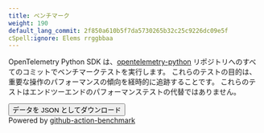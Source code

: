 ```yaml
---
title: ベンチマーク
weight: 190
default_lang_commit: 2f850a610b5f7da5730265b32c25c9226dc09e5f
cSpell:ignore: Elems rrggbbaa
---
```


<link rel="stylesheet" href="/css/benchmarks.css">

<style>
  @media (min-width: 100px) {
  #main h3 {
      font-size: 0.9rem;
      font-weight: bold;
      word-break: break-all;
     }
  }
</style>

OpenTelemetry Python SDK は、[opentelemetry-python](https://github.com/open-telemetry/opentelemetry-python/) リポジトリへのすべてのコミットでベンチマークテストを実行します。
これらのテストの目的は、重要な操作のパフォーマンスの傾向を経時的に追跡することです。
これらのテストはエンドツーエンドのパフォーマンステストの代替ではありません。

  <div class="container">
    <main id="main"></main>
  </div>

  <footer>
    <button id="dl-button">データを JSON としてダウンロード</button>
    <div class="spacer"></div>
    <div class="small">Powered by <a rel="noopener"
        href="https://github.com/marketplace/actions/continuous-benchmark">github-action-benchmark</a></div>
  </footer>

  <script src="https://cdn.jsdelivr.net/npm/chart.js@2.9.2/dist/Chart.min.js"></script>
  <script src="https://open-telemetry.github.io/opentelemetry-python/benchmarks/data.js"></script>
  <script id="main-script">
    'use strict';
    (function() {
      const COLORS = [
        "#48aaf9",
        "#8a3ef2",
        "#78eeda",
        "#d78000",
        "#1248b3",
        "#97dbfc",
        "#006174",
        "#00b6b6",
        "#854200",
        "#f3c8ad",
        "#410472",
      ];

      function init() {
        function collectBenchesPerTestCase(entries) {
          const map = new Map();
          for (const entry of entries) {
            const {commit, date, tool, benches} = entry;
            for (const bench of benches) {
              const result = { commit, date, tool, bench };
              const arr = map.get(bench.name);
              if (arr === undefined) {
                map.set(bench.name, [result]);
              } else {
                arr.push(result);
              }
            }
          }
          return map;
        }

        const data = window.BENCHMARK_DATA;

        // Render footer
        document.getElementById('dl-button').onclick = () => {
          const dataUrl = 'data:,' + JSON.stringify(data, null, 2);
          const a = document.createElement('a');
          a.href = dataUrl;
          a.download = 'benchmark_data.json';
          a.click();
        };

        // Prepare data points for charts
        return Object.keys(data.entries).map(name => ({
          name,
          dataSet: collectBenchesPerTestCase(data.entries[name]),
        }));
      }

      function renderAllChars(dataSets) {

        function renderGraph(parent, name, dataset) {
          const chartTitle = document.createElement('h3');
          chartTitle.textContent = name;
          parent.append(chartTitle);

          const canvas = document.createElement('canvas');
          canvas.className = 'benchmark-chart';
          parent.appendChild(canvas);

          const color = COLORS[0];
          const data = {
            labels: dataset.map(d => d.commit.id.slice(0, 7)),
            datasets: [
              {
                label: name,
                data: dataset.map(d => d.bench.value),
                borderColor: color,
                backgroundColor: color + '60', // Add alpha for #rrggbbaa,
                fill: false
              }
            ],
          };
          const options = {
            scales: {
              xAxes: [
                {
                  scaleLabel: {
                    display: true,
                    labelString: 'commit',
                  },
                }
              ],
              yAxes: [
                {
                  scaleLabel: {
                    display: true,
                    labelString: dataset.length > 0 ? dataset[0].bench.unit : '',
                  },
                  ticks: {
                    beginAtZero: true,
                  }
                }
              ],
            },
            tooltips: {
              callbacks: {
                afterTitle: items => {
                  const {index} = items[0];
                  const data = dataset[index];
                  return '\n' + data.commit.message + '\n\n' + data.commit.timestamp + ' committed by @' + data.commit.committer.username + '\n';
                },
                label: item => {
                  let label = item.value;
                  const { range, unit } = dataset[item.index].bench;
                  label += ' ' + unit;
                  if (range) {
                    label += ' (' + range + ')';
                  }
                  return label;
                },
                afterLabel: item => {
                  const { extra } = dataset[item.index].bench;
                  return extra ? '\n' + extra : '';
                }
              }
            },
            onClick: (_mouseEvent, activeElems) => {
              if (activeElems.length === 0) {
                return;
              }
              // XXX: Undocumented. How can we know the index?
              const index = activeElems[0]._index;
              const url = dataset[index].commit.url;
              window.open(url, '_blank');
            },
          };

          new Chart(canvas, {
            type: 'line',
            data,
            options,
          });
        }

        function renderBenchSet(name, benchSet, main) {
          const setElem = document.createElement('div');
          setElem.className = 'benchmark-set';
          main.appendChild(setElem);

          const graphsElem = document.createElement('div');
          graphsElem.className = 'benchmark-graphs';
          setElem.appendChild(graphsElem);

          for (const [benchName, benches] of benchSet.entries()) {
            renderGraph(graphsElem, benchName, benches)
          }
        }

        const main = document.getElementById('main');
        for (const {name, dataSet} of dataSets) {
          renderBenchSet(name, dataSet, main);
        }
      }

      renderAllChars(init()); // Start
    })();
  </script>
